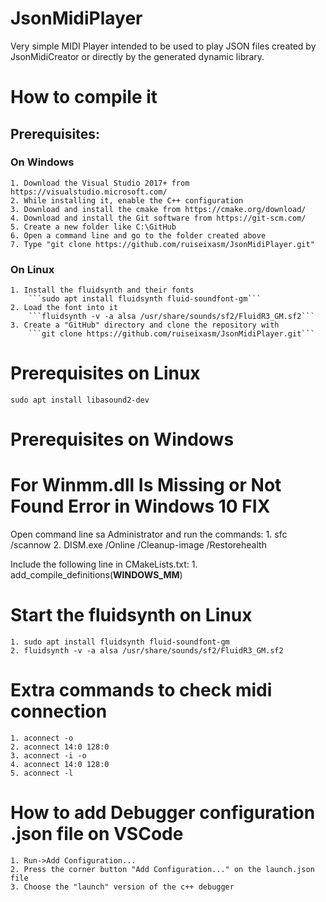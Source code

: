 # JsonMidiPlayer
Very simple MIDI Player intended to be used to play JSON files created by JsonMidiCreator or directly by the generated dynamic library.

# How to compile it
## Prerequisites:
### On Windows
    1. Download the Visual Studio 2017+ from https://visualstudio.microsoft.com/
    2. While installing it, enable the C++ configuration
    3. Download and install the cmake from https://cmake.org/download/
    4. Download and install the Git software from https://git-scm.com/
    5. Create a new folder like C:\GitHub
    6. Open a command line and go to the folder created above
    7. Type "git clone https://github.com/ruiseixasm/JsonMidiPlayer.git"
### On Linux
    1. Install the fluidsynth and their fonts
        ```sudo apt install fluidsynth fluid-soundfont-gm```
    2. Load the font into it
        ```fluidsynth -v -a alsa /usr/share/sounds/sf2/FluidR3_GM.sf2```
    3. Create a "GitHub" directory and clone the repository with
        ```git clone https://github.com/ruiseixasm/JsonMidiPlayer.git```


# Prerequisites on Linux
    sudo apt install libasound2-dev

# Prerequisites on Windows

# For Winmm.dll Is Missing or Not Found Error in Windows 10 FIX
Open command line sa Administrator and run the commands:
    1. sfc /scannow
    2. DISM.exe /Online /Cleanup-image /Restorehealth

Include the following line in CMakeLists.txt:
    1. add_compile_definitions(__WINDOWS_MM__)


# Start the fluidsynth on Linux
    1. sudo apt install fluidsynth fluid-soundfont-gm
    2. fluidsynth -v -a alsa /usr/share/sounds/sf2/FluidR3_GM.sf2

# Extra commands to check midi connection
    1. aconnect -o
    2. aconnect 14:0 128:0
    3. aconnect -i -o
    4. aconnect 14:0 128:0
    5. aconnect -l

# How to add Debugger configuration .json file on VSCode
    1. Run->Add Configuration...
    2. Press the corner button "Add Configuration..." on the launch.json file
    3. Choose the "launch" version of the c++ debugger

    
